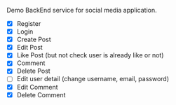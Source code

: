 Demo BackEnd service for social media application.
- [x] Register
- [x] Login
- [x] Create Post
- [x] Edit Post
- [x] Like Post (but not check user is already like or not)
- [x] Comment
- [x] Delete Post
- [ ] Edit user detail (change username, email, password)
- [x] Edit Comment
- [x] Delete Comment
